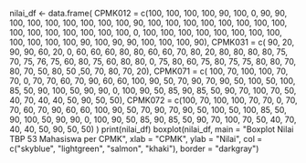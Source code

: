 nilai_df <- data.frame(
  CPMK012 = c(100, 100, 100, 100, 90, 100, 0, 90, 90, 100, 100, 100, 100, 100, 100, 100, 90, 100, 100, 100, 100, 100, 100, 100, 100, 100, 100, 100, 100, 100, 100, 100, 0, 100, 100, 100, 100, 100, 100, 100, 100, 100, 100, 100, 100, 90, 100, 90, 90, 100, 100, 100, 90),
  CPMK031 = c( 90, 20, 90, 90, 60, 20, 0, 60, 60, 60, 80, 80, 60, 60, 70, 80, 20, 80, 80, 80, 80, 75, 70, 75, 76, 75, 60, 80, 75, 60, 80, 80, 0, 75, 80, 60, 75, 80, 75, 75, 80, 80, 70, 80, 70, 50, 80, 50 ,50, 70, 80, 70, 20),
  CPMK071 = c( 100, 70, 100, 100, 70, 70, 0, 70, 70, 60, 70, 90, 60, 60, 100, 90, 50, 70, 90, 70, 90, 50, 100, 50, 100, 85, 50, 90, 100, 50, 90, 90, 0, 100, 90, 50, 85, 90, 85, 50, 90, 70, 100, 70, 50, 40, 70, 40, 40, 50, 90, 50, 50),
  CPMK072 = c(100, 70, 100, 100, 70, 70, 0, 70, 70, 60, 70, 90, 60, 60, 100, 90, 50, 70, 90, 70, 90, 50, 100, 50, 100, 85, 50, 90, 100, 50, 90, 90, 0, 100, 90, 50, 85, 90, 85, 50, 90, 70, 100, 70, 50, 40, 70, 40, 40, 50, 90, 50, 50)
)
print(nilai_df)
boxplot(nilai_df,
        main = "Boxplot Nilai TBP 53 Mahasiswa per CPMK",
        xlab = "CPMK",
        ylab = "Nilai",
        col = c("skyblue", "lightgreen", "salmon", "khaki"),
        border = "darkgray")
